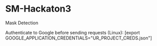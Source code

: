 # SM-Hackaton3
Mask Detection

Authenticate to Google before sending requests (Linux):
[export GOOGLE_APPLICATION_CREDENTIALS="UR_PROJECT_CREDS.json"]
